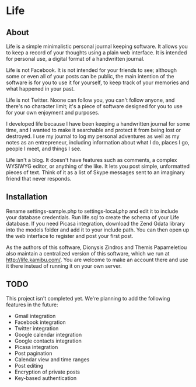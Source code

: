 Life
====

About
-----
Life is a simple minimalistic personal journal keeping software. It allows
you to keep a record of your thoughts using a plain web interface. It
is intended for personal use, a digital format of a handwritten journal.

Life is not Facebook. It is not intended for your friends to see; although
some or even all of your posts can be public, the main intention of
the software is for you to use it for yourself, to keep track of your
memories and what happened in your past.

Life is not Twitter. Noone can follow you, you can't follow anyone,
and there's no character limit; it's a piece of software designed for
you to use for your own enjoyment and purposes.

I developed life because I have been keeping a handwritten journal for
some time, and I wanted to make it searchable and protect it from being
lost or destroyed. I use my journal to log my personal adventures as well
as my notes as an entrepreneur, including information about what I do,
places I go, people I meet, and things I see.

Life isn't a blog. It doesn't have features such as comments, a complex
WYSIWYG editor, or anything of the like. It lets you post simple,
unformatted pieces of text. Think of it as a list of Skype messages sent
to an imaginary friend that never responds.

Installation
------------
Rename settings-sample.php to settings-local.php and edit it to include
your database credentials. Run life.sql to create the schema of your
Life database. If you need Picasa integration, download the Zend Gdata
library into the models folder and add it to your include path. You can
then open up the web interface to register and post your first post.

As the authors of this software, Dionysis Zindros and Themis Papameletiou
also maintain a centralized version of this software, which we run at
http://life.kamibu.com/. You are welcome to make an account there and use
it there instead of running it on your own server.

TODO
----
This project isn't completed yet. We're planning to add the following
features in the future:
 * Gmail integration
 * Facebook integration
 * Twitter integration
 * Google calendar integration
 * Google contacts integration
 * Picasa integration
 * Post pagination
 * Calendar view and time ranges
 * Post editing
 * Encryption of private posts
 * Key-based authentication

